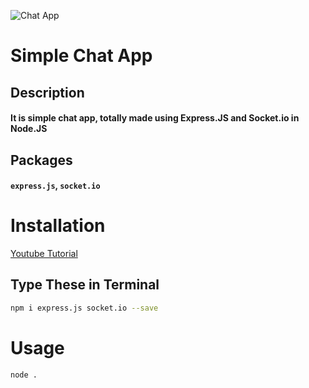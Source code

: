 ![Chat App](https://media.discordapp.net/attachments/1175722068646580224/1210594698532757534/chatapp.jpg?ex=65eb212b&is=65d8ac2b&hm=420128bb4e78fbb1dbb448403ef37aba83d0a2472f1a426cd193d56b9d26ff4c&=&format=webp&width=550&height=314)

# Simple Chat App

## Description

#### It is simple chat app, totally made using Express.JS and Socket.io in Node.JS

## Packages

#### `express.js`, `socket.io`

# Installation
[Youtube Tutorial](https://youtu.be/Mqx5iNnK1ag)

## **Type These in Terminal**

```bash
npm i express.js socket.io --save
```

# Usage

```bash
node .
```
